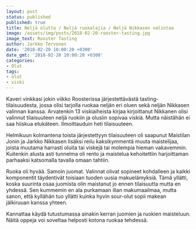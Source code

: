 ```yaml
---
layout: post
status: published
published: true
title: Neljä olutta / Neljä ruokalajia / Neljä Nikkasen valintaa
image: /assets/img/posts/2018-02-20-rooster-tasting.jpg
image_text: Rooster Tasting
author: Jarkko Tervonen
date: '2018-02-20 10:00:20 +0300'
date_gmt: '2018-02-20 10:00:20 +0300'
categories:
- Olut
tags:
- olut
- viski
---
```

Kaveri vinkkasi jokin viikko Roosterissa järjestettävästä tasting-tilaisuudesta, jossa olisi tarjolla ruokaa neljän eri oluen sekä neljän Nikkasen valinnan kanssa. Arvatenkin 13 viskiaiheista kirjaa kirjoittanut Nikkanen olisi valinnut tilaisuuteen neljä ruokiin ja olusiin sopivaa viskiä. Mutta näistähän ei saa hiiskua etukäteen. Ilmoittauduin heti tilaisuuteen.

Helmikuun kolmantena toista järjestettyyn tilaisuuteen oli saapunut Maistilan Jonin ja Jarkko Nikkasen lisäksi reilu kaksikymmentä muuta maistelijaa, joista muutama harrasti oluita tai viskejä tai molempia hieman vakavemmin. Kuitenkin alusta asti tunnelma oli rento ja maistelua kehoitettiin harjoittaman parhaaksi katsomalla tavalla omaan tahtiin.

Ruoka oli hyvää. Samoin juomat. Valinnat olivat sopineet kohdalleen ja kaikki komponentit täydentivät toisiaan tuoden uusia makuelämyksiä. Tämä yllätti, koska suurinta osaa juomista olin maistanut jo ennen tilaisuutta mutta en yhdessä. Sen kummemin en ala purkamaan illan makumaailmaa, mutta sanon, että kyllähän tuo yllätti kuinka hyvin sour-olut sopii makean jälkiruuan kanssa yhteen.

Kannattaa käydä tutustumassa ainakin kerran juomien ja ruokien maisteluun. Näitä oppeja voi soveltaa helposti kotona ruokaa tehdessä.

